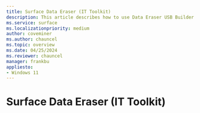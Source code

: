 ```yaml
---
title: Surface Data Eraser (IT Toolkit)
description: This article describes how to use Data Eraser USB Builder included in the Surface IT Toolkit.
ms.service: surface
ms.localizationpriority: medium
author: coveminer
ms.author: chauncel
ms.topic: overview
ms.date: 04/25/2024
ms.reviewer: chauncel
manager: frankbu
appliesto:
- Windows 11
---
```


# Surface Data Eraser (IT Toolkit)


